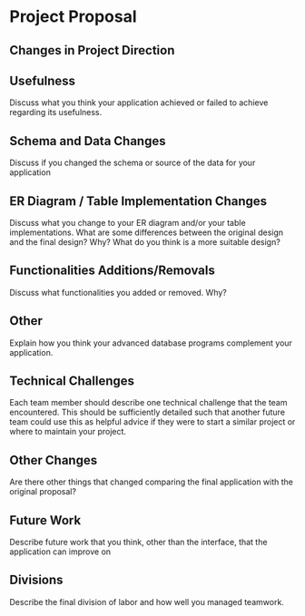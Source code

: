 # Project Proposal
## Changes in Project Direction

## Usefulness
Discuss what you think your application achieved or failed to achieve regarding its usefulness.

## Schema and Data Changes
Discuss if you changed the schema or source of the data for your application

## ER Diagram / Table Implementation Changes
Discuss what you change to your ER diagram and/or your table implementations. 
What are some differences between the original design and the final design? Why? What do you think is a more suitable design? 

## Functionalities Additions/Removals
Discuss what functionalities you added or removed. Why?

## Other
Explain how you think your advanced database programs complement your application.

## Technical Challenges
Each team member should describe one technical challenge that the team encountered.  This should be sufficiently detailed such that another future team could use this as helpful advice if they were to start a similar project or where to maintain your project. 

## Other Changes
Are there other things that changed comparing the final application with the original proposal?

## Future Work
Describe future work that you think, other than the interface, that the application can improve on

## Divisions
Describe the final division of labor and how well you managed teamwork.
